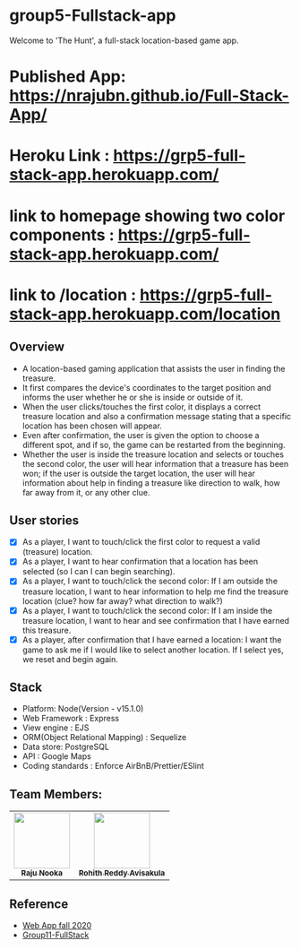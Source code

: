 # group5-Fullstack-app

Welcome to 'The Hunt', a full-stack location-based game app.

# Published App: https://nrajubn.github.io/Full-Stack-App/
# Heroku Link : https://grp5-full-stack-app.herokuapp.com/
# link to homepage showing two color components : https://grp5-full-stack-app.herokuapp.com/
# link to /location : https://grp5-full-stack-app.herokuapp.com/location

## Overview 
- A location-based gaming application that assists the user in finding the treasure. 
- It first compares the device's coordinates to the target position and informs the user whether he or she is inside or outside of it. 
- When the user clicks/touches the first color, it displays a correct treasure location and also a confirmation message stating that a specific location has been chosen will appear.
- Even after confirmation, the user is given the option to choose a different spot, and if so, the game can be restarted from the beginning.
- Whether the user is inside the treasure location and selects or touches the second color, the user will hear information that a treasure has been won; if the user is outside the target location, the user will hear information about help in finding a treasure like direction to walk, how far away from it, or any other clue.

## User stories 

- [X] As a player, I want to touch/click the first color to request a valid (treasure) location.
- [X] As a player, I want to hear confirmation that a location has been selected (so I can I can begin searching). 
- [X] As a player, I want to touch/click the second color:  If I am outside the treasure location, I want to hear information to help me find the treasure location (clue? how far away? what direction to walk?)
- [X] As a player, I want to touch/click the second color: If I am inside the treasure location, I want to hear and see confirmation that I have earned this treasure.
- [X] As a player, after confirmation that I have earned a location: I want the game to ask me if I would like to select another location. If I select yes, we reset and begin again. 

## Stack
- Platform: Node(Version - v15.1.0)
- Web Framework : Express
- View engine : EJS
- ORM(Object Relational Mapping) : Sequelize
- Data store: PostgreSQL
- API : Google Maps
- Coding standards : Enforce AirBnB/Prettier/ESlint

## Team Members:

<table>
  <tr>
   <td align="center"><a href="https://github.com/nrajubn"><img src="https://avatars.githubusercontent.com/u/60019513?s=460&u=6601ccba9a28d0a3095067e657e7305603bd6dda&v=4" width="100px;" alt=""/><br /><sub><b>Raju Nooka</b></sub></a><br /></td>
  
  <td align="center"><a href="https://github.com/Avisakula123"><img src="https://avatars.githubusercontent.com/u/60164504?s=460&u=9401e8b6d44679177550d9b4b5c574cb9100c975&v=4" width="100px;" alt=""/><br /><sub><b>Rohith Reddy Avisakula</b></sub></a><br /></td>
</tr>
</table>

## Reference

- [Web App fall 2020](https://github.com/denisecase/web-app-2020-fall)
- [Group11-FullStack](https://github.com/KHARIKA17/Group-11-Full-stack-app)
